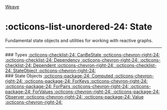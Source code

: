 <nav class="weavedoc-api-breadcrumbs">
	<a href="..">Weave</a>
</nav>

<h1 class="weavedoc-api-header" markdown>
	<span class="weavedoc-api-icon" markdown>:octicons-list-unordered-24:</span>
	<span class="weavedoc-api-name">State</span>
</h1>

Fundamental state objects and utilities for working with reactive graphs.

---

<div class="weavedoc-index-multicol" markdown>

<div class="weavedoc-index-multicol-section" markdown>
### Types

<a class="weavedoc-api-index-link" href="canbestate" markdown>
	<span class="weavedoc-api-icon" markdown>:octicons-checklist-24:</span>
	<span class="weavedoc-api-name">CanBeState</span>
    <span class="weavedoc-api-index-arrow" markdown>:octicons-chevron-right-24:</span>
</a>

<a class="weavedoc-api-index-link" href="dependency" markdown>
	<span class="weavedoc-api-icon" markdown>:octicons-checklist-24:</span>
	<span class="weavedoc-api-name">Dependency</span>
    <span class="weavedoc-api-index-arrow" markdown>:octicons-chevron-right-24:</span>
</a>

<a class="weavedoc-api-index-link" href="dependent" markdown>
	<span class="weavedoc-api-icon" markdown>:octicons-checklist-24:</span>
	<span class="weavedoc-api-name">Dependent</span>
    <span class="weavedoc-api-index-arrow" markdown>:octicons-chevron-right-24:</span>
</a>

<a class="weavedoc-api-index-link" href="stateobject" markdown>
	<span class="weavedoc-api-icon" markdown>:octicons-checklist-24:</span>
	<span class="weavedoc-api-name">StateObject</span>
    <span class="weavedoc-api-index-arrow" markdown>:octicons-chevron-right-24:</span>
</a>
</div>

<div class="weavedoc-index-multicol-section" markdown>
### State Objects

<a class="weavedoc-api-index-link" href="computed" markdown>
	<span class="weavedoc-api-icon" markdown>:octicons-package-24:</span>
	<span class="weavedoc-api-name">Computed</span>
    <span class="weavedoc-api-index-arrow" markdown>:octicons-chevron-right-24:</span>
</a>

<a class="weavedoc-api-index-link" href="forkeys" markdown>
	<span class="weavedoc-api-icon" markdown>:octicons-package-24:</span>
	<span class="weavedoc-api-name">ForKeys</span>
    <span class="weavedoc-api-index-arrow" markdown>:octicons-chevron-right-24:</span>
</a>

<a class="weavedoc-api-index-link" href="forpairs" markdown>
	<span class="weavedoc-api-icon" markdown>:octicons-package-24:</span>
	<span class="weavedoc-api-name">ForPairs</span>
    <span class="weavedoc-api-index-arrow" markdown>:octicons-chevron-right-24:</span>
</a>

<a class="weavedoc-api-index-link" href="forvalues" markdown>
	<span class="weavedoc-api-icon" markdown>:octicons-package-24:</span>
	<span class="weavedoc-api-name">ForValues</span>
    <span class="weavedoc-api-index-arrow" markdown>:octicons-chevron-right-24:</span>
</a>

<a class="weavedoc-api-index-link" href="observer" markdown>
	<span class="weavedoc-api-icon" markdown>:octicons-package-24:</span>
	<span class="weavedoc-api-name">Observer</span>
    <span class="weavedoc-api-index-arrow" markdown>:octicons-chevron-right-24:</span>
</a>

<a class="weavedoc-api-index-link" href="value" markdown>
	<span class="weavedoc-api-icon" markdown>:octicons-package-24:</span>
	<span class="weavedoc-api-name">Value</span>
    <span class="weavedoc-api-index-arrow" markdown>:octicons-chevron-right-24:</span>
</a>
</div>

</div>
